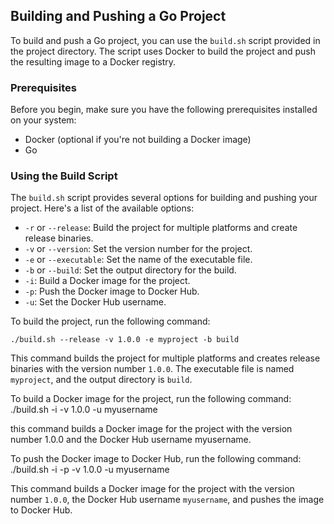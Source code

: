 ## Building and Pushing a Go Project

To build and push a Go project, you can use the `build.sh` script provided in the project directory. The script uses Docker to build the project and push the resulting image to a Docker registry.

### Prerequisites

Before you begin, make sure you have the following prerequisites installed on your system:

- Docker (optional if you're not building a Docker image)
- Go

### Using the Build Script

The `build.sh` script provides several options for building and pushing your project. Here's a list of the available options:

- `-r` or `--release`: Build the project for multiple platforms and create release binaries.
- `-v` or `--version`: Set the version number for the project.
- `-e` or `--executable`: Set the name of the executable file.
- `-b` or `--build`: Set the output directory for the build.
- `-i`: Build a Docker image for the project.
- `-p`: Push the Docker image to Docker Hub.
- `-u`: Set the Docker Hub username.

To build the project, run the following command:

```shell
./build.sh --release -v 1.0.0 -e myproject -b build
```
This command builds the project for multiple platforms and creates release binaries with the version number `1.0.0`. The executable file is named `myproject`, and the output directory is `build`.

To build a Docker image for the project, run the following command:
./build.sh -i -v 1.0.0 -u myusername

this command builds a Docker image for the project with the version number 1.0.0 and the Docker Hub username myusername.

To push the Docker image to Docker Hub, run the following command:
./build.sh -i -p -v 1.0.0 -u myusername

This command builds a Docker image for the project with the version number `1.0.0`, the Docker Hub username `myusername`, and pushes the image to Docker Hub.